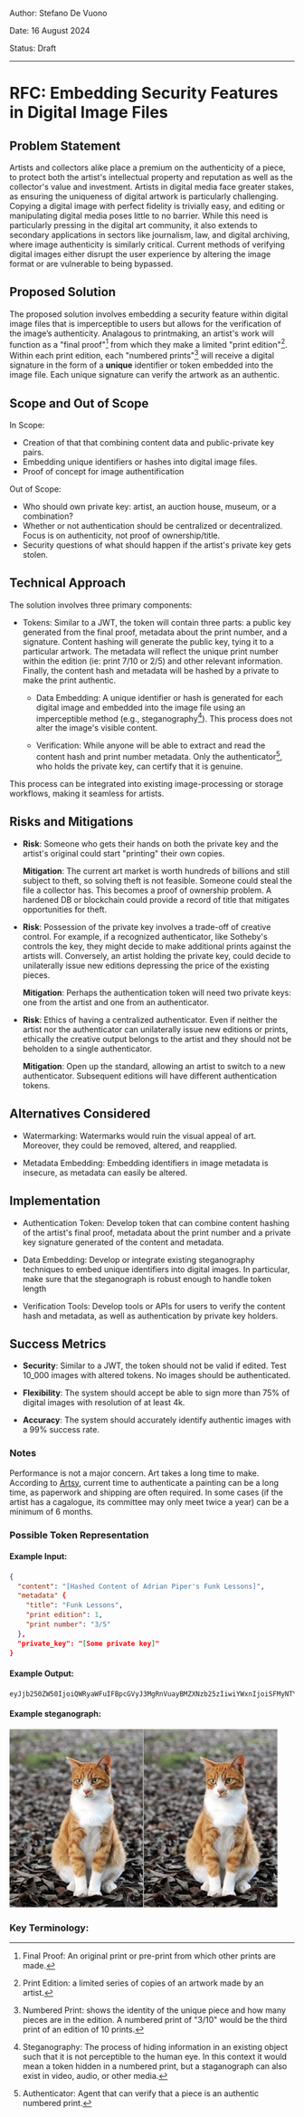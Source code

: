 Author: Stefano De Vuono

Date: 16 August 2024

Status: Draft

---
# RFC: Embedding Security Features in Digital Image Files

## Problem Statement

Artists and collectors alike place a premium on the authenticity of a piece, to protect both the artist's intellectual property and reputation as well as the collector's value and investment. Artists in digital media face greater stakes, as ensuring the uniqueness of digital artwork is particularly challenging. Copying a digital image with perfect fidelity is trivially easy, and editing or manipulating digital media poses little to no barrier. While this need is particularly pressing in the digital art community, it also extends to secondary applications in sectors like journalism, law, and digital archiving, where image authenticity is similarly critical. Current methods of verifying digital images either disrupt the user experience by altering the image format or are vulnerable to being bypassed.

## Proposed Solution

The proposed solution involves embedding a security feature within digital image files that is imperceptible to users but allows for the verification of the image’s authenticity. Analagous to printmaking, an artist's work  will function as a "final proof"[^1] from which they make a limited "print edition"[^2]. Within each print edition, each "numbered prints"[^3] will receive a digital signature in the form of  a **unique** identifier or token embedded into the image file. Each unique signature can verify the artwork as an authentic.

## Scope and Out of Scope

In Scope:

- Creation of that that combining content data and public-private key pairs.
- Embedding unique identifiers or hashes into digital image files.
- Proof of concept for image authentification

Out of Scope:

- Who should own private key: artist, an auction house, museum, or a combination?
- Whether or not authentication should be centralized or decentralized. Focus is on authenticity, not proof of ownership/title.
- Security questions of what should happen if the artist's private key gets stolen.

 ## Technical Approach

The solution involves three primary components:

- Tokens: Similar to a JWT, the token will contain three parts: a public key generated from the final proof, metadata about the print number, and a signature. Content hashing will generate the public key, tying it to a particular artwork. The metadata will reflect the unique print number within the edition (ie: print 7/10 or 2/5) and other relevant information. Finally, the content hash and metadata will be hashed by a private to make the print authentic.

    - Data Embedding: A unique identifier or hash is generated for each digital image and embedded into the image file using an imperceptible method (e.g., steganography[^5]). This process does not alter the image's visible content.

    - Verification: While anyone will be able to extract and read the content hash and print number metadata. Only the authenticator[^4], who holds the private key, can certify that it is genuine.
    
This process can be integrated into existing image-processing or storage workflows, making it seamless for artists.

## **Risks and Mitigations**

- **Risk**: Someone who gets their hands on both the private key and the artist's original could start "printing" their own copies.

    **Mitigation**: The current art market is worth hundreds of billions and still subject to theft, so solving theft is not feasible. Someone could steal the file a collector has. This becomes a proof of ownership problem. A hardened DB or blockchain could provide a record of title that mitigates opportunities for theft.

- **Risk**: Possession of the private key involves a trade-off of creative control. For example, if a recognized authenticator, like Sotheby's controls the key, they might decide to make additional prints against the artists will. Conversely, an artist holding the private key, could decide to unilaterally issue new editions depressing the price of the existing pieces.

    **Mitigation**: Perhaps the authentication token will need two private keys: one from the artist and one from an authenticator.

- **Risk**: Ethics of having a centralized authenticator. Even if neither the artist nor the authenticator can unilaterally issue new editions or prints, ethically the creative output belongs to the artist and they should not be beholden to a single authenticator.

    **Mitigation**: Open up the standard, allowing an artist to switch to a new authenticator. Subsequent editions will have different authentication tokens.

## Alternatives Considered

- Watermarking: Watermarks would ruin the visual appeal of art. Moreover, they could be removed, altered, and reapplied.

- Metadata Embedding: Embedding identifiers in image metadata is insecure, as metadata can easily be altered.


## Implementation

- Authentication Token: Develop token that can combine content hashing of the artist's final proof, metadata about the print number and a private key signature generated of the content and metadata.

 - Data Embedding: Develop or integrate existing steganography techniques to embed unique identifiers into digital images. In particular, make sure that the steganograph is robust enough to handle token length

- Verification Tools: Develop tools or APIs for users to verify the content hash and metadata, as well as authentication by private key holders.

## Success Metrics

- **Security**: Similar to a JWT, the token should not be valid if edited. Test 10_000 images with altered tokens. No images should be authenticated.

- **Flexibility**: The system should accept be able to sign more than 75% of digital images with resolution of at least 4k.

- **Accuracy**: The system should accurately identify authentic images with a 99% success rate.

### Notes

Performance is not a major concern. Art takes a long time to make. According to [Artsy](https://www.artsy.net/article/artsy-editorial-what-to-do-if-you-think-you-ve-found-a-masterpiece-in-the-attic), current time to authenticate a painting can be a long time, as paperwork and shipping are often required. In some cases (if the artist has a cagalogue, its committee may only meet twice a year) can be a minimum of 6 months.

### Possible Token Representation
#### Example Input:
```json
{
  "content": "[Hashed Content of Adrian Piper's Funk Lessons]",
  "metadata" {
    "title": "Funk Lessons",
    "print edition": 1,
    "print number": "3/5"
  },
  "private_key": "[Some private key]"
}
```

#### Example Output:
```jwt
eyJjb250ZW50IjoiQWRyaWFuIFBpcGVyJ3MgRnVuayBMZXNzb25zIiwiYWxnIjoiSFMyNTYifQ.eyJ0aXRsZSI6IkZ1bmsgTGVzc29ucyIsInByaW50IGVkaXRpb24iOjEsInByaW50IG51bWJlciI6IjMvNSJ9._cVj6EVj2vJ6vSV6JLeZFOSKHHN3A0VS84h0qR9aSEs
```


#### Example steganograph:

![steganograph of cat](./steganograph.jpg)


### Key Terminology:

[^1]: Final Proof: An original print or pre-print from which other prints are made.

[^2]: Print Edition: a limited series of copies of an artwork made by an artist.

[^3]: Numbered Print: shows the identity of the unique piece and how many pieces are in the edition. A numbered print of "3/10" would be the third print of an edition of 10 prints.

[^4]: Authenticator: Agent that can verify that a piece is an authentic numbered print.

[^5]: Steganography: The process of hiding information in an existing object such that it is not perceptible to the human eye. In this context it would mean a token hidden in a numbered print, but a staganograph can also exist in video, audio, or other media.